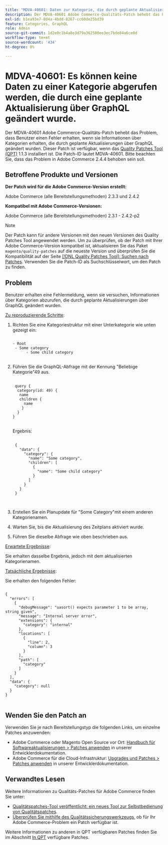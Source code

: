 ```yaml
---
title: "MDVA-40601: Daten zur Kategorie, die durch geplante Aktualisierung über GraphQL geändert wurde, können nicht abgerufen werden."
description: Der MDVA-40601 Adobe Commerce-Qualitäts-Patch behebt das Problem, dass Benutzer einen Fehler erhalten, wenn sie Informationen über Kategorien erhalten, die durch geplante Aktualisierungen über GraphQL geändert wurden. Dieser Patch ist verfügbar, wenn das [Quality Patches Tool (QPT)](https://devdocs.magento.com/guides/v2.4/comp-mgr/patching.html#mqp) 1.1.3 installiert ist. Die Patch-ID lautet MDVA-40601. Bitte beachten Sie, dass das Problem in Adobe Commerce 2.4.4 behoben sein soll.
exl-id: b1ea93e7-8d4a-4bdd-8267-cc60de25bd39
feature: Categories, GraphQL
role: Admin
source-git-commit: 1d2e0c1b4a8e3d79a362500ee3ec7bde84a6ce0d
workflow-type: tm+mt
source-wordcount: '434'
ht-degree: 0%

---
```


# MDVA-40601: Es können keine Daten zu einer Kategorie abgerufen werden, die durch eine geplante Aktualisierung über GraphQL geändert wurde.

Der MDVA-40601 Adobe Commerce-Qualitäts-Patch behebt das Problem, dass Benutzer einen Fehler erhalten, wenn sie Informationen über Kategorien erhalten, die durch geplante Aktualisierungen über GraphQL geändert wurden. Dieser Patch ist verfügbar, wenn das [Quality Patches Tool (QPT)](https://devdocs.magento.com/guides/v2.4/comp-mgr/patching.html#mqp) 1.1.3 installiert ist. Die Patch-ID lautet MDVA-40601. Bitte beachten Sie, dass das Problem in Adobe Commerce 2.4.4 behoben sein soll.

## Betroffene Produkte und Versionen

**Der Patch wird für die Adobe Commerce-Version erstellt:**

Adobe Commerce (alle Bereitstellungsmethoden) 2.3.3 und 2.4.2

**Kompatibel mit Adobe Commerce-Versionen:**

Adobe Commerce (alle Bereitstellungsmethoden) 2.3.1 - 2.4.2-p2

>[!NOTE]
>
>Der Patch kann für andere Versionen mit den neuen Versionen des Quality Patches Tool angewendet werden. Um zu überprüfen, ob der Patch mit Ihrer Adobe Commerce-Version kompatibel ist, aktualisieren Sie das Paket `magento/quality-patches` auf die neueste Version und überprüfen Sie die Kompatibilität auf der Seite [[!DNL Quality Patches Tool]: Suchen nach Patches](https://devdocs.magento.com/quality-patches/tool.html#patch-grid). Verwenden Sie die Patch-ID als Suchschlüsselwort, um den Patch zu finden.

## Problem

Benutzer erhalten eine Fehlermeldung, wenn sie versuchen, Informationen über Kategorien abzurufen, die durch geplante Aktualisierungen über GraphQL geändert wurden.

<u>Zu reproduzierende Schritte</u>:

1. Richten Sie eine Kategoriestruktur mit einer Unterkategorie wie unten gezeigt ein:

   <pre>
   <code class="language-graphql">
   - Root
    - Some category
         - Some child category
   </code>
   </pre>

1. Führen Sie die GraphQL-Abfrage mit der Kennung &quot;Beliebige Kategorie&quot;49 aus.

   <pre>
    <code class="language-graphql">
    query {
     category(id: 49) {
      name
      children {
        name
       }
     }
   }
   </code>
   </pre>

   Ergebnis:

   <pre>
    <code class="language-graphql">
    {
      "data": {
        "category": {
          "name": "Some category",
          "children": [
            {
              "name": "Some child category"
            }
          ]
        }
      }
    }
    </code>
    </pre>

1. Erstellen Sie ein Planupdate für &quot;Some Category&quot;mit einem anderen Kategorienamen.
1. Warten Sie, bis die Aktualisierung des Zeitplans aktiviert wurde.
1. Führen Sie dieselbe Abfrage wie oben beschrieben aus.

<u>Erwartete Ergebnisse</u>:

Sie erhalten dasselbe Ergebnis, jedoch mit dem aktualisierten Kategorienamen.

<u>Tatsächliche Ergebnisse</u>:

Sie erhalten den folgenden Fehler:

<pre>
<code class="language-graphql">
{
  "errors": [
    {
      "debugMessage": "uasort() expects parameter 1 to be array, string given",
      "message": "Internal server error",
      "extensions": {
        "category": "internal"
      },
      "locations": [
        {
          "line": 2,
          "column": 3
        }
      ],
      "path": [
        "category"
      ]
    }
  ],
  "data": {
    "category": null
  }
}
</code>
</pre>

## Wenden Sie den Patch an

Verwenden Sie je nach Bereitstellungstyp die folgenden Links, um einzelne Patches anzuwenden:

* Adobe Commerce oder Magento Open Source vor Ort: [Handbuch für Softwareaktualisierungen > Patches anwenden](https://devdocs.magento.com/guides/v2.4/comp-mgr/patching/mqp.html) in unserer Entwicklerdokumentation.
* Adobe Commerce für die Cloud-Infrastruktur: [Upgrades und Patches > Patches anwenden](https://devdocs.magento.com/cloud/project/project-patch.html) in unserer Entwicklerdokumentation.

## Verwandtes Lesen

Weitere Informationen zu Qualitäts-Patches für Adobe Commerce finden Sie unter:

* [Qualitätspatches-Tool veröffentlicht: ein neues Tool zur Selbstbedienung von Qualitätspatches](/help/announcements/adobe-commerce-announcements/magento-quality-patches-released-new-tool-to-self-serve-quality-patches.md).
* [Überprüfen Sie mithilfe des Qualitätssicherungswerkzeugs](/help/support-tools/patches-available-in-qpt-tool/check-patch-for-magento-issue-with-magento-quality-patches.md), ob für Ihr Adobe Commerce-Problem ein Patch verfügbar ist.

Weitere Informationen zu anderen in QPT verfügbaren Patches finden Sie im Abschnitt [In QPT](https://support.magento.com/hc/en-us/sections/360010506631-Patches-available-in-QPT-tool-) verfügbare Patches.
